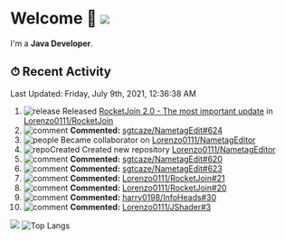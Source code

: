 # Welcome 👋 ![](https://hit.yhype.me/github/profile?user_id=69311874)

I'm a **Java Developer**.

## ⏱ Recent Activity

<!--RECENT_ACTIVITY:last_update-->
Last Updated: Friday, July 9th, 2021, 12:36:38 AM
<!--RECENT_ACTIVITY:last_update_end-->

<!--RECENT_ACTIVITY:start-->
1. ![release] Released [RocketJoin 2.0 - The most important update](https://github.com/Lorenzo0111/RocketJoin/releases/tag/2.0) in [Lorenzo0111/RocketJoin](https://github.com/Lorenzo0111/RocketJoin)
2. ![comment] **Commented:** [sgtcaze/NametagEdit#624](https://github.com/sgtcaze/NametagEdit/issues/624#issuecomment-876188754)
3. ![people] Became collaborator on [Lorenzo0111/NametagEditor](https://github.com/Lorenzo0111/NametagEditor)
4. ![repoCreated] Created new repository [Lorenzo0111/NametagEditor](https://github.com/Lorenzo0111/NametagEditor)
5. ![comment] **Commented:** [sgtcaze/NametagEdit#620](https://github.com/sgtcaze/NametagEdit/issues/620#issuecomment-875631662)
6. ![comment] **Commented:** [sgtcaze/NametagEdit#623](https://github.com/sgtcaze/NametagEdit/issues/623#issuecomment-875575235)
7. ![comment] **Commented:** [Lorenzo0111/RocketJoin#21](https://github.com/Lorenzo0111/RocketJoin/pull/21#issuecomment-875331060)
8. ![comment] **Commented:** [Lorenzo0111/RocketJoin#20](https://github.com/Lorenzo0111/RocketJoin/pull/20#issuecomment-875330946)
9. ![comment] **Commented:** [harry0198/InfoHeads#30](https://github.com/harry0198/InfoHeads/pull/30#issuecomment-875330649)
10. ![comment] **Commented:** [Lorenzo0111/JShader#3](https://github.com/Lorenzo0111/JShader/pull/3#issuecomment-874925537)
<!--RECENT_ACTIVITY:end-->

[![](https://github-readme-stats.vercel.app/api?username=Lorenzo0111&show_icons=true&count_private=true)](https://github.com/Lorenzo0111)
![Top Langs](https://github-readme-stats.vercel.app/api/top-langs/?username=Lorenzo0111&layout=compact)

[issueOpened]: https://cdn.jsdelivr.net/gh/Readme-Workflows/Readme-Icons@main/icons/octicons/IssueOpenedOld.svg
[issueClosed]: https://cdn.jsdelivr.net/gh/Readme-Workflows/Readme-Icons@main/icons/octicons/IssueClosedOld.svg

[prOpened]: https://cdn.jsdelivr.net/gh/Readme-Workflows/Readme-Icons@main/icons/octicons/PullRequestOpened.svg
[prClosed]: https://cdn.jsdelivr.net/gh/Readme-Workflows/Readme-Icons@main/icons/octicons/PullRequestClosed.svg
[prMerged]: https://cdn.jsdelivr.net/gh/Readme-Workflows/Readme-Icons@main/icons/octicons/PullRequestMerged.svg

[comment]: https://cdn.jsdelivr.net/gh/Readme-Workflows/Readme-Icons@main/icons/octicons/Comment.svg

[changesRequested]: https://cdn.jsdelivr.net/gh/Readme-Workflows/Readme-Icons@main/icons/octicons/RequestedChanges.svg
[approved]: https://cdn.jsdelivr.net/gh/Readme-Workflows/Readme-Icons@main/icons/octicons/ApprovedChanges.svg

[repoCreated]: https://cdn.jsdelivr.net/gh/Readme-Workflows/Readme-Icons@main/icons/octicons/Repository.svg
[release]: https://cdn.jsdelivr.net/gh/Readme-Workflows/Readme-Icons@main/icons/octicons/Release.svg
[star]: https://cdn.jsdelivr.net/gh/Readme-Workflows/Readme-Icons@main/icons/octicons/StarredRepository.svg
[wiki]: https://cdn.jsdelivr.net/gh/Readme-Workflows/Readme-Icons@main/icons/octicons/Wiki.svg
[fork]: https://cdn.jsdelivr.net/gh/Readme-Workflows/Readme-Icons@main/icons/octicons/ForkedRepository.svg
[people]: https://cdn.jsdelivr.net/gh/Readme-Workflows/Readme-Icons@main/icons/octicons/People.svg
